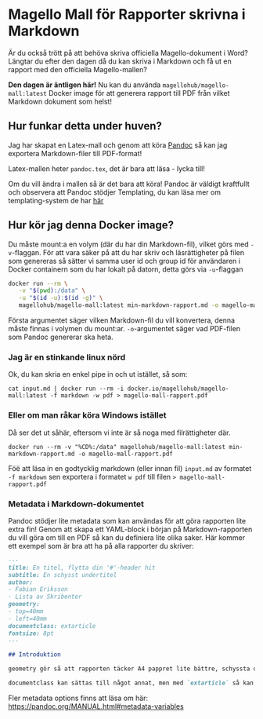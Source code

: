 # Magello Mall för Rapporter skrivna i Markdown

Är du också trött på att behöva skriva officiella Magello-dokument i Word? Längtar du efter den dagen då du kan skriva
i Markdown och få ut en rapport med den officiella Magello-mallen?

**Den dagen är äntligen här!** Nu kan du använda `magellohub/magello-mall:latest` Docker image för att generera rapport 
till PDF från vilket Markdown dokument som helst!

## Hur funkar detta under huven?

Jag har skapat en Latex-mall och genom att köra [Pandoc](https://pandoc.org/) så kan jag exportera Markdown-filer till
PDF-format!

Latex-mallen heter `pandoc.tex`, det är bara att läsa - lycka till!

Om du vill ändra i mallen så är det bara att köra! Pandoc är väldigt kraftfullt och observera att Pandoc stödjer
Templating, du kan läsa mer om templating-system de har [här](https://pandoc.org/MANUAL.html#templates)

## Hur kör jag denna Docker image?

Du måste mount:a en volym (där du har din Markdown-fil), vilket görs med `-v`-flaggan. För att vara säker på att du har
skriv och läsrättigheter på filen som genereras så sätter vi samma user id och group id för användaren i Docker 
containern som du har lokalt på datorn, detta görs via `-u`-flaggan

```bash
docker run --rm \
   -v "$(pwd):/data" \
   -u "$(id -u):$(id -g)" \
   magellohub/magello-mall:latest min-markdown-rapport.md -o magello-mall-rapport.pdf
```

Första argumentet säger vilken Markdown-fil du vill konvertera, denna måste finnas i volymen du mount:ar. 
`-o`-argumentet säger vad PDF-filen som Pandoc genererar ska heta.

### Jag är en stinkande linux nörd
Ok, du kan skria en enkel pipe in och ut istället, så som:
```console
cat input.md | docker run --rm -i docker.io/magellohub/magello-mall:latest -f markdown -w pdf > magello-mall-rapport.pdf
```

### Eller om man råkar köra Windows istället
Då ser det ut såhär, eftersom vi inte är så noga med filrättigheter där.

```console
docker run --rm -v "%CD%:/data" magellohub/magello-mall:latest min-markdown-rapport.md -o magello-mall-rapport.pdf
```

Föë att läsa in en godtycklig markdown (eller innan fil) `input.md` av formatet `-f markdown` sen exportera i formatet `w pdf` till filen `> magello-mall-rapport.pdf`

### Metadata i Markdown-dokumentet

Pandoc stödjer lite metadata som kan användas för att göra rapporten lite extra fin! Genom att skapa ett YAML-block i
början på Markdown-rapporten du vill göra om till en PDF så kan du definiera lite olika saker. Här kommer ett exempel
som är bra att ha på alla rapporter du skriver:

```markdown
---
title: En titel, flytta din '#'-header hit
subtitle: En schysst undertitel
author:
- Fabian Eriksson
- Lista av Skribenter
geometry:
- top=40mm
- left=40mm
documentclass: extarticle
fontsize: 8pt
---

## Introduktion

geometry gör så att rapporten täcker A4 pappret lite bättre, schyssta default-värden!

documentclass kan sättas till något annat, men med `extarticle` så kan du sätta fontsize mellan 8-24pt
```

Fler metadata options finns att läsa om här: https://pandoc.org/MANUAL.html#metadata-variables
